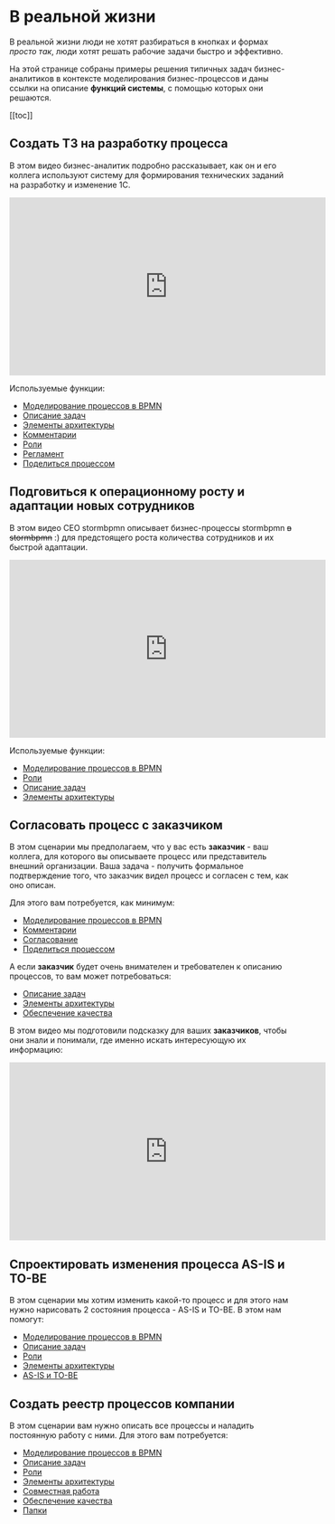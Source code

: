# В реальной жизни

В реальной жизни люди не хотят разбираться в кнопках и формах _просто так_, люди хотят решать рабочие задачи быстро и эффективно.

На этой странице собраны примеры решения типичных задач бизнес-аналитиков в контексте моделирования бизнес-процессов и даны ссылки на описание __функций системы__, с помощью которых они решаются.


[[toc]]

## Создать ТЗ на разработку процесса

В этом видео бизнес-аналитик подробно рассказывает, как он и его коллега используют систему для формирования технических заданий на разработку и изменение 1С.

<iframe width="560" height="315" src="https://www.youtube.com/embed/QlOFXuYYEgU?si=NcKOSCi7FZEpQ6Vw" frameborder="0" allow="autoplay; encrypted-media" allowfullscreen></iframe>

Используемые функции:
 - [Моделирование процессов в BPMN](../features/#редактор-bpmn)
 - [Описание задач](../features/#описание-задач)
 - [Элементы архитектуры](../features/#элементы-архитектуры)
 - [Комментарии](../features/#комментирование)
 - [Роли](../features/#роли) 
 - [Регламент](../features/#регламенты)
 - [Поделиться процессом](../team-work/#поделиться-процессом)

## Подговиться к операционному росту и адаптации новых сотрудников
В этом видео CEO stormbpmn описывает бизнес-процессы stormbpmn ~~в stormbpmn~~ :) для предстоящего роста количества сотрудников и их быстрой адаптации.
<iframe width="560" height="315" src="https://www.youtube.com/embed/5wmeM3gWwbs?si=VKqGCRsAaVyj9xIM" frameborder="0" allow="autoplay; encrypted-media" allowfullscreen></iframe>

Используемые функции:
 - [Моделирование процессов в BPMN](../features/#редактор-bpmn)
 - [Роли](../features/#роли) 
 - [Описание задач](../features/#описание-задач)
 - [Элементы архитектуры](../features/#элементы-архитектуры)

## Согласовать процесс с заказчиком
В этом сценарии мы предполагаем, что у вас есть __заказчик__ - ваш коллега, для которого вы описываете процесс или представитель внешний организации. Ваша задача - получить формальное подтверждение того, что заказчик видел процесс и согласен с тем, как оно описан. 

Для этого вам потребуется, как минимум:
 - [Моделирование процессов в BPMN](../features/#редактор-bpmn)
 - [Комментарии](../features/#комментирование)
 - [Согласование](../features/#согласование)
 - [Поделиться процессом](../team-work/#поделиться-процессом)


А если __заказчик__ будет очень внимателен и требователен к описанию процессов, то вам может потребоваться:
 - [Описание задач](../features/#описание-задач)
 - [Элементы архитектуры](../features/#элементы-архитектуры)
 - [Обеспечение качества](../features/#обеспечение-качества)

В этом видео мы подготовили подсказку для ваших __заказчиков__, чтобы они знали и понимали, где именно искать интересующую их информацию:
<iframe width="560" height="315" src="https://www.youtube.com/embed/tKGegGh15oc?si=pam4af5M82dYhPKw" frameborder="0" allow="autoplay; encrypted-media" allowfullscreen></iframe>


## Спроектировать изменения процесса AS-IS и TO-BE
В этом сценарии мы хотим изменить какой-то процесс и для этого нам нужно нарисовать 2 состояния процесса - AS-IS и TO-BE.  В этом нам помогут:
 - [Моделирование процессов в BPMN](../features/#редактор-bpmn)
 - [Описание задач](../features/#описание-задач)
 - [Роли](../features/#роли) 
 - [Элементы архитектуры](../features/#элементы-архитектуры)
 - [AS-IS и TO-BE](../features/#сравнение-as-is-и-to-be)


## Создать реестр процессов компании
В этом сценарии вам нужно описать все процессы и наладить постоянную работу с ними. Для этого вам потребуется:
 - [Моделирование процессов в BPMN](../features/#редактор-bpmn)
 - [Описание задач](../features/#описание-задач)
 - [Роли](../features/#роли) 
 - [Элементы архитектуры](../features/#элементы-архитектуры)
 - [Совместная работа](../team-work/)
 - [Обеспечение качества](../features/#обеспечение-качества)
 - [Папки](../features/#папки)


